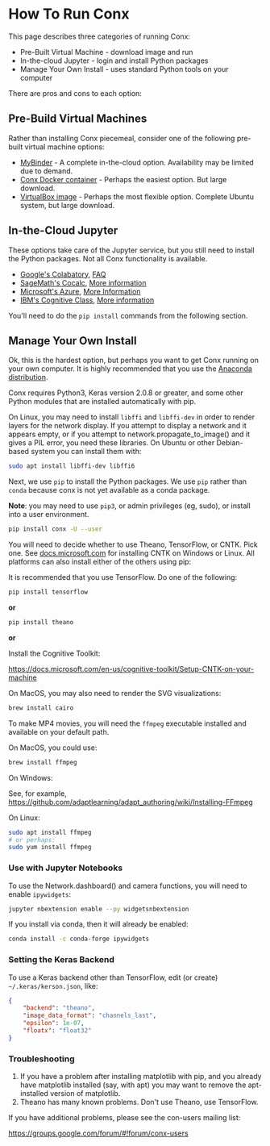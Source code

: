 # How To Run Conx

This page describes three categories of running Conx:

* Pre-Built Virtual Machine - download image and run
* In-the-cloud Jupyter - login and install Python packages
* Manage Your Own Install - uses standard Python tools on your computer

There are pros and cons to each option:

## Pre-Build Virtual Machines

Rather than installing Conx piecemeal, consider one of the following pre-built virtual machine options:

* [MyBinder](https://mybinder.org/v2/gh/Calysto/conx/master?filepath=binder%2Findex.ipynb) - A complete in-the-cloud option. Availability may be limited due to demand.
* [Conx Docker container](Docker.md) - Perhaps the easiest option. But large download.
* [VirtualBox image](VirtualBox.md) - Perhaps the most flexible option. Complete Ubuntu system, but large download.

## In-the-Cloud Jupyter

These options take care of the Jupyter service, but you still need to install the Python packages. Not all Conx functionality is available.

* [Google's Colabatory](http://colab.research.google.com), [FAQ](https://research.google.com/colaboratory/faq.html)
* [SageMath's Cocalc](http://cocalc.com), [More information](https://cocalc.com/help?session=default)
* [Microsoft's Azure](https://notebooks.azure.com/), [More Information](https://notebooks.azure.com/help)
* [IBM's Cognitive Class](https://datascientistworkbench.com/), [More information](http://support.datascientistworkbench.com/knowledgebase)

You'll need to do the `pip install` commands from the following section.

## Manage Your Own Install

Ok, this is the hardest option, but perhaps you want to get Conx running on your own computer. It is highly recommended that you use the [Anaconda distribution](https://www.anaconda.com/distribution/).

Conx requires Python3, Keras version 2.0.8 or greater, and some other Python modules that are installed automatically with pip.

On Linux, you may need to install `libffi` and `libffi-dev` in order to render layers for the network display. If you attempt to display a network and it appears empty, or if you attempt to network.propagate_to_image() and it gives a PIL error, you need these libraries. On Ubuntu or other Debian-based system you can install them with:

```bash
sudo apt install libffi-dev libffi6
```
Next, we use `pip` to install the Python packages. We use `pip` rather than `conda` because conx is not yet available as a conda package.

**Note**: you may need to use `pip3`, or admin privileges (eg, sudo), or install into a user environment.

```bash
pip install conx -U --user
```

You will need to decide whether to use Theano, TensorFlow, or CNTK. Pick one. See [docs.microsoft.com](https://docs.microsoft.com/en-us/cognitive-toolkit/Setup-CNTK-on-your-machine) for installing CNTK on Windows or Linux. All platforms can also install either of the others using pip:

It is recommended that you use TensorFlow. Do one of the following:

```bash
pip install tensorflow
```

**or**

```bash
pip install theano
```

**or**

Install the Cognitive Toolkit:

https://docs.microsoft.com/en-us/cognitive-toolkit/Setup-CNTK-on-your-machine

On MacOS, you may also need to render the SVG visualizations:

```bash
brew install cairo
```

To make MP4 movies, you will need the `ffmpeg` executable installed and available on your default path.

On MacOS, you could use:

```bash
brew install ffmpeg
```

On Windows:

See, for example, https://github.com/adaptlearning/adapt_authoring/wiki/Installing-FFmpeg

On Linux:

```bash
sudo apt install ffmpeg
# or perhaps:
sudo yum install ffmpeg
```

### Use with Jupyter Notebooks

To use the Network.dashboard() and camera functions, you will need to enable `ipywidgets`:

``` bash
jupyter nbextension enable --py widgetsnbextension
```

If you install via conda, then it will already be enabled:

``` bash
conda install -c conda-forge ipywidgets
```

### Setting the Keras Backend

To use a Keras backend other than TensorFlow, edit (or create) `~/.keras/kerson.json`, like:

```json
{
    "backend": "theano",
    "image_data_format": "channels_last",
    "epsilon": 1e-07,
    "floatx": "float32"
}
```

### Troubleshooting

1. If you have a problem after installing matplotlib with pip, and you already have matplotlib installed (say, with apt) you may want to remove the apt-installed version of matplotlib.
2. Theano has many known problems. Don't use Theano, use TensorFlow.

If you have additional problems, please see the con-users mailing list:

https://groups.google.com/forum/#!forum/conx-users